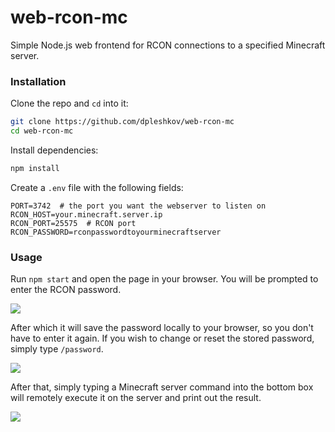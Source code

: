 # web-rcon-mc

Simple Node.js web frontend for RCON connections to a specified Minecraft server.

### Installation

Clone the repo and `cd` into it:
```bash
git clone https://github.com/dpleshkov/web-rcon-mc
cd web-rcon-mc
```
Install dependencies:
```bash
npm install
```
Create a `.env` file with the following fields:
```text
PORT=3742  # the port you want the webserver to listen on
RCON_HOST=your.minecraft.server.ip
RCON_PORT=25575  # RCON port
RCON_PASSWORD=rconpasswordtoyourminecraftserver
```

### Usage

Run `npm start` and open the page in your browser. 
You will be prompted to enter the RCON password. 

![](https://cdn.discordapp.com/attachments/512757801680896011/851625288864890961/unknown.png)

After which it will save the password locally to your browser, so you don't have to enter it
again. If you wish to change or reset the stored password, simply type `/password`.

![](https://cdn.discordapp.com/attachments/512757801680896011/851625622597795880/unknown.png)

After that, simply typing a Minecraft server command into the bottom box will
remotely execute it on the server and print out the result.

![](https://cdn.discordapp.com/attachments/512757801680896011/851625872078274571/unknown.png)

